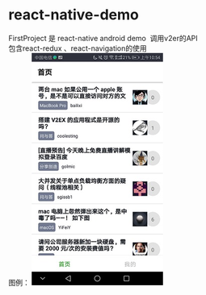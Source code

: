 # react-native-demo
FirstProject 是 react-native android demo  调用v2er的API <br />
包含react-redux 、react-navigation的使用<br />
图例：
![image](https://github.com/wanwantang0220/react-native-demo/blob/master/image/20180321105622.jpg)

